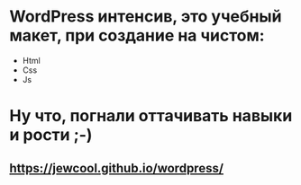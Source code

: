 # WordPress интенсив, это учебный макет, при создание на чистом:
- Html
- Css
- Js
# Ну что, погнали оттачивать навыки и рости ;-)
## https://jewcool.github.io/wordpress/
